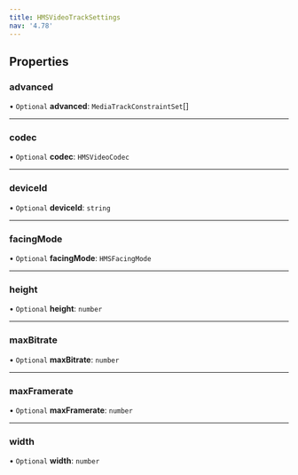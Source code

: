 ```yaml
---
title: HMSVideoTrackSettings
nav: '4.78'
---
```


## Properties

### advanced

• `Optional` **advanced**: `MediaTrackConstraintSet`[]

---

### codec

• `Optional` **codec**: `HMSVideoCodec`

---

### deviceId

• `Optional` **deviceId**: `string`

---

### facingMode

• `Optional` **facingMode**: `HMSFacingMode`

---

### height

• `Optional` **height**: `number`

---

### maxBitrate

• `Optional` **maxBitrate**: `number`

---

### maxFramerate

• `Optional` **maxFramerate**: `number`

---

### width

• `Optional` **width**: `number`
